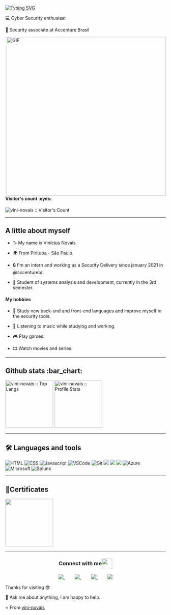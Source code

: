 [![Typing SVG](https://readme-typing-svg.herokuapp.com?color=F7D300&lines=Hello+world!+I'm+Vin%C3%ADcius+Novais!;And+I'm+passionate+about+technology)](https://git.io/typing-svg)
<p>💻 Cyber Security enthusiast </p>
<p>🤵 Security associate at Accenture Brasil </p>

<img align="right" alt="GIF" src="https://cdn-images-1.medium.com/max/800/0*ZnNHGO20RCbUGatL.gif" width="500"/>
  
  **********
  
  <h4 align="left">Visitor's count :eyes:</h4>
  <p align="left"><img src="https://profile-counter.glitch.me/vini-novais/count.svg" alt="vini-novais :: Visitor's Count" /></p>
  
  **********
  
  <h2 align="left"> A little about myself </h2>
  
- <p>♑ My name is Vinícius Novais </p>
- <p>🌍 From Pirituba - São Paulo.</p>
- <p>🔒 I'm an intern and working as a Security Delivery since january 2021 in @accenturebr.</p>
- <p>📕 Student of systems analysis and development, currently in the 3rd semester.</p>


<h4 align="left"> My hobbies </h4>
  
- <p>📘 Study new back-end and front-end languages and improve myself in the security tools.</p>
- <p>🎵 Listening to music while studying and working.</p>
- <p>🎮 Play games. </p>
- <p>🎞  Watch movies and series. </p>


**********

<div align="left">
  <h2 align="left">Github stats :bar_chart:</h2>
<img height="150em" src="https://github-readme-stats.vercel.app/api/top-langs/?username=vini-novais&langs_count=10&theme=tokyonight&layout=compact" alt="vini-novais :: Top Langs"/>
<img height="150em" src="https://github-readme-stats.vercel.app/api?username=vini-novais&show_icons=true&theme=synthwave" alt="vini-novais :: Profile Stats"
[![GitHub Streak](http://github-readme-streak-stats.herokuapp.com?user=vini-novais&theme=dracula&hide_border=true)](https://git.io/streak-stats)

</div>

**********
  
<h2 align="left">🛠️ Languages and tools</h2>

![HTML](https://img.shields.io/badge/html%20-%23E34F26.svg?&style=for-the-badge&logo=html5&logoColor=white)
![CSS](https://img.shields.io/badge/css%20-%231572B6.svg?&style=for-the-badge&logo=css3&logoColor=white)
![Javascript](https://img.shields.io/badge/-Javascript-ffb400?style=for-the-badge&logo=javascript&logoColor=ffff3f)
![VSCode](https://img.shields.io/badge/-vscode-00a8e8?style=for-the-badge&logo=visual-studio-code)
![Git](https://img.shields.io/badge/git%20-%23F05033.svg?&style=for-the-badge&logo=git&logoColor=white)
    <img src="https://img.shields.io/badge/Java-ED8B00?style=for-the-badge&logo=java&logoColor=white">
    <img src="https://img.shields.io/badge/Amazon_AWS-232F3E?style=for-the-badge&logo=amazon-aws&logoColor=white">
    <img src="https://img.shields.io/badge/MySQL-00000F?style=for-the-badge&logo=mysql&logoColor=white">
    <img alt="Azure" src="https://img.shields.io/badge/azure-%230072C6.svg?style=for-the-badge&logo=azure-devops&logoColor=white"/>
![Microsoft](https://img.shields.io/badge/Microsoft-0078D4?style=for-the-badge&logo=microsoft&logoColor=white)
![Splunk](https://img.shields.io/badge/splunk-%23000000.svg?style=for-the-badge&logo=splunk&logoColor=white)  

  
**********
  
<h2 align="left">📃Certificates</h2>
 
 <img src="https://www.green.com.br/site/wp-content/uploads/2021/03/sc900.png" height="150px" > 
  
**********
  
<div>
  <h3 align="center">Connect with me<img align="center" src="https://github.com/rajput2107/rajput2107/blob/master/Assets/Handshake.gif" height="33px" /></h3> 
</div>
<p align="center">
    <a href="https://github.com/vini-novais">
        <img  src="https://img.shields.io/badge/github-%23100000.svg?&style=for-the-badge&logo=github&logoColor=white&link=mailto:https://github.com/vini-novais">
    </a>
    &nbsp;&nbsp;&nbsp;&nbsp;&nbsp;&nbsp;&nbsp;
    <a href="mailto:novais.19988@gmail.com">
        <img src="https://img.shields.io/badge/gmail-D14836?&style=for-the-badge&logo=gmail&logoColor=white&link=mailto:novais.19988@gmail.com">
    </a>
    &nbsp;&nbsp;&nbsp;&nbsp;&nbsp;&nbsp;&nbsp;
    <a href="https://www.linkedin.com/in/vinicius-novais98/">
        <img src="https://img.shields.io/badge/linkedin-%230077B5.svg?&style=for-the-badge&logo=linkedin&logoColor=white&link=mailto:https://www.linkedin.com/in/vinicius-novais-09067b203/">
    </a>
   &nbsp;&nbsp;&nbsp;&nbsp;&nbsp;&nbsp;&nbsp;
    <a href="https://www.instagram.com/novaizera/">
      <img src="https://img.shields.io/badge/Instagram-E4405F?style=for-the-badge&logo=instagram&logoColor=white&link=mailto:https://www.instagram.com/novaizera/">
    </a>
</p>

  <p> Thanks for visiting 😎 </p>
  <p>💬 Ask me about anything, I am happy to help. </p>

⭐️ From [vini-novais](https://github.com/vini-novais)

